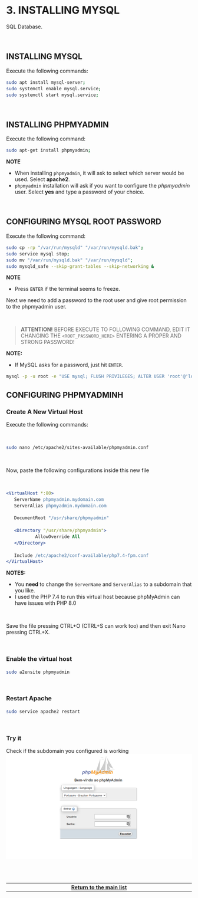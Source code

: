# 3. INSTALLING MYSQL
SQL Database.

<br>

## INSTALLING MYSQL
Execute the following commands:

```bash
sudo apt install mysql-server;
sudo systemctl enable mysql.service;
sudo systemctl start mysql.service;
```

<br>

## INSTALLING PHPMYADMIN
Execute the following command:

```bash
sudo apt-get install phpmyadmin;
```

**NOTE**
- When installing `phpmyadmin`, it will ask to select which server would be used. Select **apache2**.
- `phpmyadmin` installation will ask if you want to configure the *phpmyadmin* user. Select **yes** and type a password of your choice.

<br>

## CONFIGURING MYSQL ROOT PASSWORD
Execute the following command:

```bash
sudo cp -rp "/var/run/mysqld" "/var/run/mysqld.bak";
sudo service mysql stop;
sudo mv "/var/run/mysqld.bak" "/var/run/mysqld";
sudo mysqld_safe --skip-grant-tables --skip-networking &
```

**NOTE**
- Press `ENTER` if the terminal seems to freeze.

Next we need to add a password to the root user and give root permission to the phpmyadmin user.

<br>

> **ATTENTION!**
> BEFORE EXECUTE TO FOLLOWING COMMAND, EDIT IT CHANGING THE `<ROOT_PASSWORD_HERE>` ENTERING A PROPER AND STRONG PASSWORD!
> 

**NOTE:**
- If MySQL asks for a password, just hit `ENTER`.

```bash
mysql -p -u root -e "USE mysql; FLUSH PRIVILEGES; ALTER USER 'root'@'localhost' IDENTIFIED WITH mysql_native_password BY '<ROOT_PASSWORD_HERE>'; FLUSH PRIVILEGES; GRANT ALL PRIVILEGES ON *.* TO 'phpmyadmin'@'localhost' WITH GRANT OPTION; FLUSH PRIVILEGES;";
```

## CONFIGURING PHPMYADMINH


### Create A New Virtual Host
Execute the following commands:

<br>

```bash
sudo nano /etc/apache2/sites-available/phpmyadmin.conf
```

<br>

Now, paste the following configurations inside this new file

<br>

 ```apache
<VirtualHost *:80>
    ServerName phpmyadmin.mydomain.com
    ServerAlias phpmyadmin.mydomain.com

    DocumentRoot "/usr/share/phpmyadmin"

    <Directory "/usr/share/phpmyadmin">
            AllowOverride All
    </Directory>

    Include /etc/apache2/conf-available/php7.4-fpm.conf
</VirtualHost>
```

**NOTES:**
 - You **need** to change the `ServerName` and `ServerAlias` to a subdomain that you like.
 - I used the PHP 7.4 to run this virtual host because phpMyAdmin can have issues with PHP 8.0

<br>

Save the file pressing CTRL+O (CTRL+S can work too) and then exit Nano pressing CTRL+X.

<br>

### Enable the virtual host

```bash
sudo a2ensite phpmyadmin
```

<br>

### Restart Apache

```bash
sudo service apache2 restart
```

<br>

### Try it
Check if the subdomain you configured is working
![image](images/phpmyadmin-login.png)




<br><br>
<div>
    <table width="9000">
        <!-- <tr>
            <td width="9000"></td>
            <td width="50%" align="right"><a href=""><b></b></a></td>
        </tr> -->
        <tr>
            <td width="9000" colspan="2" align="center">
                <a href="">
                    <b>Return to the main list</b>
                </a>
            </td>
        </tr>
    </table>
</div>
